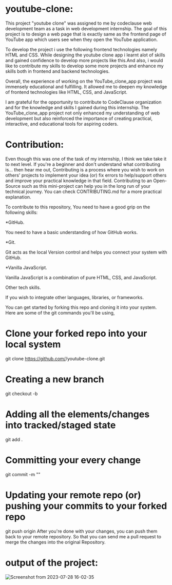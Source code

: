 # youtube-clone:

 This project "youtube clone" was assigned to me by codeclause web development team as a task in web development internship.
 The goal of this project is to design a web page that is exactly same as the frontend page of YouTube app which users see when
 they open the YouTube application.

 To develop the project i use the following frontend technologies namely HTML and CSS. While designing the youtube clone app i
 learnt alot of skills and gained confidence to develop more projects like this.And also, i would like to contribute my skills to 
 develop some more projects and enhance my skills both in frontend and backend technologies.
 
 Overall, the experience of working on the YouTube_clone_app project was immensely educational and fulfilling. It allowed me to 
 deepen my knowledge of frontend technologies like HTML, CSS, and JavaScript.
 
 I am grateful for the opportunity to contribute to CodeClause organization and for the knowledge and skills I gained during this internship.
 The YouTube_clone_app project not only enhanced my understanding of web development but also reinforced the importance of creating practical, 
 interactive, and educational tools for aspiring coders.

# Contribution:
Even though this was one of the task of my internship, I think we take take it to next level. If you're a beginner and don't understand what contributing is... then hear me out, Contributing is a process where you wish to work on others' projects to implement your idea (or) fix errors to help/support others and improve your practical knowledge in that field. Contributing to an Open-Source such as this mini-project can help you in the long run of your technical journey. You can check CONTRIBUTING.md for a more practical explanation.

To contribute to this repository, You need to have a good grip on the following skills:

*GitHub.

You need to have a basic understanding of how GitHub works.

*Git.

Git acts as the local Version control and helps you connect your system with GitHub.

*Vanilla JavaScript.

Vanilla JavaScript is a combination of pure HTML, CSS, and JavaScript.

Other tech skills.

If you wish to integrate other languages, libraries, or frameworks.

You can get started by forking this repo and cloning it into your system. Here are some of the git commands you'll be using,

# Clone your forked repo into your local system
git clone https://github.com/<Your-GitHub-Name>/youtube-clone.git

# Creating a new branch
git checkout -b <branch-name>

# Adding all the elements/changes into tracked/staged state
git add .

# Committing your every change
git commit -m "<message>"

# Updating your remote repo (or) pushing your commits to your forked repo
git push origin <branch-name>
After you're done with your changes, you can push them back to your remote repository. So that you can send me a pull request to merge the changes into the original Repository.

# output of the project:

![Screenshot from 2023-07-28 16-02-35](https://github.com/imchaitanya0/youtube-clone/assets/108838076/709f576e-aded-4f5b-a9fe-b0e91a8d90db)
